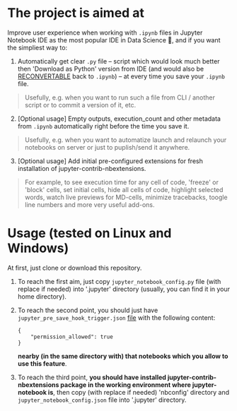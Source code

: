 # The project is aimed at
Improve user experience when working with `.ipynb` files in Jupyter Notebook IDE as the most popular IDE in Data Science 🤟, and if you want the simpliest way to:
1. Automatically get clear `.py` file – script which would look much better then 'Download as Python' version from IDE (and would also be [RECONVERTABLE](https://github.com/lyrics-by-vlad/any_project_template/tree/main) back to `.ipynb`) – at every time you save your `.ipynb` file. 
> Usefully, e.g. when you want to run such a file from CLI / another script or to commit a version of it, etc.
2. [Optional usage] Empty outputs, execution_count and other metadata from `.ipynb` automatically right before the time you save it.
> Usefully, e.g. when you want to automatize launch and relaunch your notebooks on server or just to puplish/send it anywhere.
3. [Optional usage] Add initial pre-configured extensions for fresh installation of jupyter-contrib-nbextensions.
> For example, to see execution time for any cell of code, 'freeze' or 'block' cells, set initial cells, hide all cells of code, highlight selected words, watch live previews for MD-cells, minimize tracebacks, toogle line numbers and more very useful add-ons.
  
# Usage (tested on Linux and Windows)
At first, just clone or download this repository.  

1. To reach the first aim, just copy `jupyter_notebook_config.py` file (with replace if needed) into '.jupyter' directory (usually, you can find it in your home directory).
1. To reach the second point, you should just have `jupyter_pre_save_hook_trigger.json` [file](https://github.com/lyrics-by-vlad/any_project_template/blob/main/jupyter_pre_save_hook_trigger.json) with the following content:
   ```
   {
       "permission_allowed": true
   }
   ``` 
   **nearby (in the same directory with) that notebooks which you allow to use this feature**.
   
1. To reach the third point, **you should have installed jupyter-contrib-nbextensions package in the working environment where jupyter-notebook is**, then copy (with replace if needed) 'nbconfig' directory and `jupyter_notebook_config.json` file into '.jupyter' directory.
